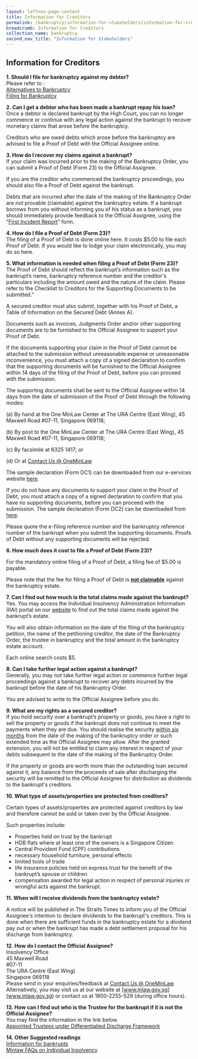 ```yaml
---
layout: leftnav-page-content
title: Information for Creditors
permalink: /bankruptcy/information-for-stakeholders/information-for-creditors/
breadcrumb: Information for Creditors
collection_name: bankruptcy
second_nav_title: "Information for Stakeholders"
---
```

Information for Creditors
---

<b>1. Should I file for bankruptcy against my debtor?</b> <br>
Please refer to : <br>
[Alternatives to Bankruptcy](/bankruptcy/alternatives-to-bankruptcy/) <br>
[Filing for Bankruptcy](/bankruptcy/alternatives-to-bankruptcy/) <br>

<b>2. Can I get a debtor who has been made a bankrupt repay his loan?</b> <br>
Once a debtor is declared bankrupt by the High Court, you can no longer commence or continue with any legal action against the bankrupt to recover monetary claims that arose before the bankruptcy. <br>

Creditors who are owed debts which arose before the bankruptcy are advised to file a Proof of Debt with the Official Assignee online. <br>

<b>3. How do I recover my claims against a bankrupt?</b> <br>
If your claim was incurred prior to the making of the Bankruptcy Order, you can submit a Proof of Debt (Form 23) to the Official Assignee.<br>

If you are the creditor who commenced the bankruptcy proceedings, you should also file a Proof of Debt against the bankrupt. <br>

Debts that are incurred after the date of the making of the Bankruptcy Order are not provable (claimable) against the bankruptcy estate. If a bankrupt borrows from you without informing you of his status as a bankrupt, you should immediately provide feedback to the Official Assignee, using the “[First Incident Report](/files/FIRST-INFORMATION-REPORT-PTIB-IIDRDS-DDF.docx)” form. <br>

<b>4. How do I file a Proof of Debt (Form 23)?</b> <br>
The filing of a Proof of Debt is done online here. It costs $5.00 to file each Proof of Debt. If you would like to lodge your claim electronically, you may do so here. <br>

<b>5. What information is needed when filing a Proof of Debt (Form 23)?</b> <br>
The Proof of Debt should reflect the bankrupt’s information such as the bankrupt’s name, bankruptcy reference number and the creditor's particulars including the amount owed and the nature of the claim. Please refer to the Checklist to Creditors for the Supporting Documents to be submitted.” <br>

A secured creditor must also submit, together with his Proof of Debt, a Table of Information on the Secured Debt (Annex A). <br>

Documents such as invoices, Judgments Order and/or other supporting documents are to be furnished to the Official Assignee to support your Proof of Debt.<br>

If the documents supporting your claim in the Proof of Debt cannot be attached to the submission without unreasonable expense or unreasonable inconvenience, you must attach a copy of a signed declaration to confirm that the supporting documents will be furnished to the Official Assignee within 14 days of the filing of the Proof of Debt, before you can proceed with the submission. <br>

The supporting documents shall be sent to the Official Assignee within 14 days from the date of submission of the Proof of Debt through the following modes: <br>

(a) By hand at the One MinLaw Center at The URA Centre (East Wing), 45 Maxwell Road #07-11, Singapore 069118; <br>

(b) By post to the One MinLaw Center at The URA Centre (East Wing), 45 Maxwell Road #07-11, Singapore 069118; <br>

(c) By facsimile at 6325 1417; or <br>

(d) Or at [Contact Us @ OneMinLaw](https://www.mlaw.gov.sg/eservices/enquiry/) <br>

The sample declaration (Form DC1) can be downloaded from our e-services website [here](https://www.mlaw.gov.sg/eservices/io/). <br>

If you do not have any documents to support your claim in the Proof of Debt, you must attach a copy of a signed declaration to confirm that you have no supporting documents, before you can proceed with the submission. The sample declaration (Form DC2) can be downloaded from [here](/debt-repayment-scheme-drs/forms/). <br>

Please quote the e-filing reference number and the bankruptcy reference number of the bankrupt when you submit the supporting documents. Proofs of Debt without any supporting documents will be rejected. <br>

<b>6. How much does it cost to file a Proof of Debt (Form 23)?</b> <br>

For the mandatory online filing of a Proof of Debt, a filing fee of $5.00 is payable. <br>

Please note that the fee for filing a Proof of Debt is <b><u>not claimable</u></b> against the bankruptcy estate.  <br>

<b>7. Can I find out how much is the total claims made against the bankrupt?</b> <br>
Yes. You may access the Individual Insolvency Administration Information (IIAI) portal on our [website](https://www.mlaw.gov.sg/eservices/io/) to find out the total claims made against the bankrupt’s estate. <br>

You will also obtain information on the date of the filing of the bankruptcy petition, the name of the petitioning creditor, the date of the Bankruptcy Order, the trustee in bankruptcy and the total amount in the bankruptcy estate account. <br>

Each online search costs $5. <br>

<b>8. Can I take further legal action against a bankrupt?</b> <br>
Generally, you may not take further legal action or commence further legal  proceedings against a bankrupt to recover any debts incurred by the bankrupt before the date of his Bankruptcy Order. <br>

You are advised to write to the Official Assignee before you do. <br>

<b>9. What are my rights as a secured creditor?</b> <br>
If you hold security over a bankrupt’s property or goods, you have a right to sell the property or goods if the bankrupt does not continue to meet the payments when they are due. You should realise the security <u>within six months</u> from the date of the making of the bankruptcy order or such extended time as the Official Assignee may allow. After the granted extension, you will not be entitled to claim any interest in respect of your debts subsequent to the date of the making of the Bankruptcy Order. <br>

If the property or goods are worth more than the outstanding loan secured against it, any balance from the proceeds of sale after discharging the security will be remitted to the Official Assignee for distribution as dividends to the bankrupt's creditors. <br>

<b>10. What type of assets/properties are protected from creditors?</b> <br>

Certain types of assets/properties are protected against creditors by law and therefore cannot be sold or taken over by the Official Assignee. <br>

Such properties include: <br>

* Properties held on trust by the bankrupt
* HDB flats where at least one of the owners is a Singapore Citizen
* Central Provident Fund (CPF) contributions
* necessary household furniture, personal effects
* limited tools of trade
* life insurance policies held on express trust for the benefit of the bankrupt’s spouse or children
* compensation awarded for legal action in respect of personal injuries or wrongful acts against the bankrupt.
 

<b>11. When will I receive dividends from the bankruptcy estate?</b> <br>
 

A notice will be published in The Straits Times to inform you of the Official Assignee's intention to declare dividends to the bankrupt's creditors. This is done when there are sufficient funds in the bankruptcy estate for a dividend pay out or when the bankrupt has made a debt settlement proposal for his discharge from bankruptcy. <br>

<b>12. How do I contact the Official Assignee?</b> <br>
Insolvency Office <br>
45 Maxwell Road<br>
#07-11<br>
The URA Centre (East Wing)<br>
Singapore 069118<br>
Please send in your enquiries/feedback at [Contact Us @ OneMinLaw](https://www.mlaw.gov.sg/eservices/enquiry/)<br>
Alternatively, you may visit us at our website at [www.mlaw.gov.sg](www.mlaw.gov.sg) or contact us at 1800-2255-529 (during office hours).<br>

 

<b>13. How can I find out who is the Trustee for the bankrupt if it is not the Official Assignee?</b> <br>
You may find the information in the link below. <br>
[Appointed Trustees under Differentiatied Discharge Framework](/files/BankruptcyCases-wef1Aug2016-&AppointedTrustees-Updatedasat3June2019.pdf) <br>

<b>14. Other Suggested readings</b> <br>
[Information for bankrupts](/bankruptcy/information-for-bankrupts/) <br>
[Minlaw FAQs on Individual Insolvency](https://va.ecitizen.gov.sg/cfp/customerPages/mlaw/explorefaq.aspx)
